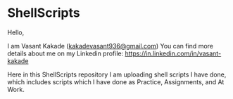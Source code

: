 # ShellScripts

Hello,

I am Vasant Kakade (kakadevasant936@gmail.com)
You can find more details about me on my Linkedin profile: ​https://in.linkedin.com/in/vasant-kakade

Here in this ShellScripts repository I am uploading shell scripts I have done, 
which includes scripts which I have done as Practice, Assignments, and At Work.
